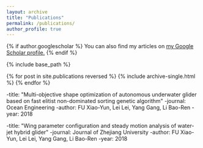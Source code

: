 ```yaml
---
layout: archive
title: "Publications"
permalink: /publications/
author_profile: true
---
```


{% if author.googlescholar %}
  You can also find my articles on <u><a href="{{author.googlescholar}}">my Google Scholar profile</a>.</u>
{% endif %}

{% include base_path %}

{% for post in site.publications reversed %}
  {% include archive-single.html %}
{% endfor %}

-title: "Multi-objective shape optimization of autonomous underwater glider based on fast elitist non-dominated sorting genetic algorithm"
-journal: Ocean Engineering
-author: FU Xiao-Yun, Lei Lei, Yang Gang, Li Bao-Ren
-year: 2018

-title: "Wing parameter configuration and steady motion analysis of water-jet hybrid glider"
-journal: Journal of Zhejiang University
-author: FU Xiao-Yun, Lei Lei, Yang Gang, Li Bao-Ren
-year: 2018
